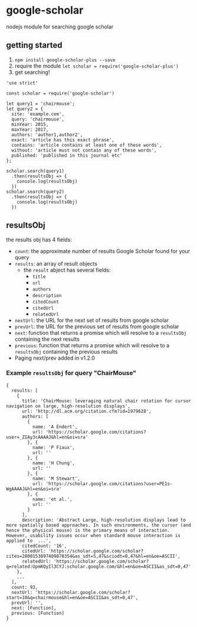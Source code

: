 # google-scholar #

nodejs module for searching google scholar


## getting started ##

1. `npm install google-scholar-plus --save`
1. require the module `let scholar = require('google-scholar-plus')`
1. get searching!

```
'use strict'

const scholar = require('google-scholar')

let query1 = 'chairmouse';
let query2 = {
  site: 'example.com',
  query: 'chairmouse',
  minYear: 2015,
  maxYear: 2017,
  authors: 'author1,author2',
  exact: 'article has this exact phrase',
  contains: 'article contains at least one of these words',
  without: 'article must not contain any of these words',
  published: 'published in this journal etc'
};

scholar.search(query1)
  .then(resultsObj => {
    console.log(resultsObj)
  })
scholar.search(query2)
  .then(resultsObj => {
    console.log(resultsObj)
  })
```

## resultsObj ##

the results obj has 4 fields:

* `count`: the approximate number of results Google Scholar found for your query
* `results`: an array of result objects
    - the `result` abject has several fields:
        - `title`
        - `url`
        - `authors`
        - `description`
        - `citedCount`
        - `citedUrl`
        - `relatedUrl`
* `nextUrl`: the URL for the next set of results from google scholar
* `prevUrl`: the URL for the previous set of results from google scholar
* `next`: function that returns a promise which will resolve to a `resultsObj` containing the next results
* `previous`: function that returns a promise which will resolve to a `resultsObj` containing the previous results
* Paging next/prev added in v1.2.0

### Example `resultsObj` for query "ChairMouse" ###

```
{
  results: [
    {
      title: 'ChairMouse: leveraging natural chair rotation for cursor navigation on large, high-resolution displays',
      url: 'http://dl.acm.org/citation.cfm?id=1979628',
      authors: [
        {
          name: 'A Endert',
          url: 'https://scholar.google.com/citations?user=_ZIAy3cAAAAJ&hl=en&oi=sra'
        }, {
          name: 'P Fiaux',
          url: ''
        }, {
          name: 'H Chung',
          url: ''
        }, {
          name: 'M Stewart',
          url: 'https://scholar.google.com/citations?user=PE1s-WgAAAAJ&hl=en&oi=sra'
        }, {
          name: 'et al.',
          url: ''
        }
      ],
      description: 'Abstract Large, high-resolution displays lead to more spatially based approaches. In such environments, the cursor (and hence the physical mouse) is the primary means of interaction. However, usability issues occur when standard mouse interaction is applied to  ...',
      citedCount: '16',
      citedUrl: 'https://scholar.google.com/scholar?cites=2800153897409878354&as_sdt=5,47&sciodt=0,47&hl=en&oe=ASCII',
      relatedUrl: 'https://scholar.google.com/scholar?q=related:UpmKQyIl3CYJ:scholar.google.com/&hl=en&oe=ASCII&as_sdt=0,47'
    },
    ...
  ],
  count: 93,
  nextUrl: 'https://scholar.google.com/scholar?start=10&q=chairmouse&hl=en&oe=ASCII&as_sdt=0,47',
  prevUrl: '',
  next: [Function],
  previous: [Function] 
}
```
